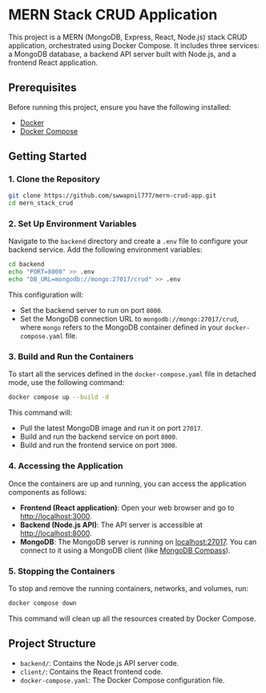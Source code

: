 


# MERN Stack CRUD Application

This project is a MERN (MongoDB, Express, React, Node.js) stack CRUD application, orchestrated using Docker Compose. It includes three services: a MongoDB database, a backend API server built with Node.js, and a frontend React application.

## Prerequisites

Before running this project, ensure you have the following installed:

- [Docker](https://www.docker.com/get-started)
- [Docker Compose](https://docs.docker.com/compose/install/)

## Getting Started




### 1. Clone the Repository

```bash
git clone https://github.com/swwapnil777/mern-crud-app.git
cd mern_stack_crud
```

### 2. Set Up Environment Variables

Navigate to the `backend` directory and create a `.env` file to configure your backend service. Add the following environment variables:

```bash
cd backend
echo "PORT=8000" >> .env
echo "DB_URL=mongodb://mongo:27017/crud" >> .env
```

This configuration will:

- Set the backend server to run on port `8000`.
- Set the MongoDB connection URL to `mongodb://mongo:27017/crud`, where `mongo` refers to the MongoDB container defined in your `docker-compose.yaml` file.

### 3. Build and Run the Containers

To start all the services defined in the `docker-compose.yaml` file in detached mode, use the following command:

```bash
docker compose up --build -d
```

This command will:

- Pull the latest MongoDB image and run it on port `27017`.
- Build and run the backend service on port `8000`.
- Build and run the frontend service on port `3000`.

### 4. Accessing the Application

Once the containers are up and running, you can access the application components as follows:

- **Frontend (React application)**: Open your web browser and go to [http://localhost:3000](http://localhost:3000).
- **Backend (Node.js API)**: The API server is accessible at [http://localhost:8000](http://localhost:8000).
- **MongoDB**: The MongoDB server is running on [localhost:27017](http://localhost:27017). You can connect to it using a MongoDB client (like [MongoDB Compass](https://www.mongodb.com/products/compass)).

### 5. Stopping the Containers

To stop and remove the running containers, networks, and volumes, run:

```bash
docker compose down
```

This command will clean up all the resources created by Docker Compose.

## Project Structure

- `backend/`: Contains the Node.js API server code.
- `client/`: Contains the React frontend code.
- `docker-compose.yaml`: The Docker Compose configuration file.

